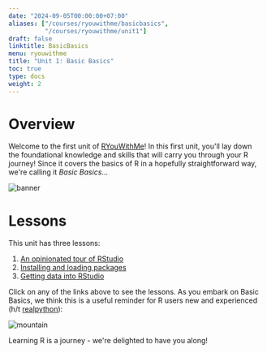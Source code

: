 ```yaml
---
date: "2024-09-05T00:00:00+07:00"
aliases: ["/courses/ryouwithme/basicbasics",
          "/courses/ryouwithme/unit1"]
draft: false
linktitle: BasicBasics
menu: ryouwithme
title: "Unit 1: Basic Basics"
toc: true
type: docs
weight: 2
---
```


# Overview

Welcome to the first unit of [RYouWithMe](../)! In this first unit, you'll lay down the foundational knowledge and skills that will carry you through your R journey! Since it covers the basics of R in a hopefully straightforward way, we're calling it *Basic Basics*... 

![banner](/img/basicbasicsbanner.jpg)

# Lessons

This unit has three lessons:

1. [An opinionated tour of RStudio](../01-BasicBasics-1/)
2. [Installing and loading packages](../01-BasicBasics-2/)
3. [Getting data into RStudio](../01-BasicBasics-3/)

Click on any of the links above to see the lessons. As you embark on Basic Basics, we think this is a useful reminder for R users new and experienced (h/t [realpython](twitter.com/realpython)):


![mountain](/img/bblearning.jpg)

Learning R is a journey - we're delighted to have you along!
